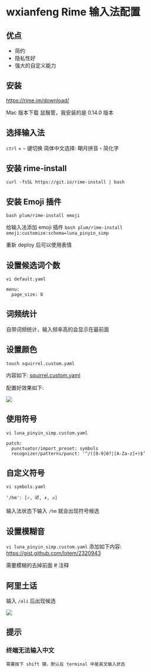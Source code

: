 wxianfeng Rime 输入法配置
====

## 优点
* 简约
* 隐私性好
* 强大的自定义能力

## 安装
https://rime.im/download/

Mac 版本下载 鼠鬚管，我安装的是 0.14.0 版本

## 选择输入法
`ctrl` + `~` 键切换
简体中文选择: 朙月拼音・简化字

## 安装 rime-install
`curl -fsSL https://git.io/rime-install | bash`

## 安装 Emoji 插件
`bash plum/rime-install emoji`

给输入法添加 emoji 插件
`bash plum/rime-install emoji:customize:schema=luna_pinyin_simp`

重新 deploy 后可以使用表情

## 设置候选词个数
`vi default.yaml`
```
menu:
  page_size: 8
```

## 词频统计
自带词频统计，输入频率高的会显示在最前面

## 设置颜色
`touch squirrel.custom.yaml`

内容如下:
  [squirrel.custom.yaml](./squirrel.custom.yaml)

配置好效果如下:

  ![](http://wxianfeng.com/files/rime_color.png)

## 使用符号
`vi luna_pinyin_simp.custom.yaml`
```
patch:
  punctuator/import_preset: symbols
  recognizer/patterns/punct: '^/([0-9]0?|[A-Za-z]+)$’
```

## 自定义符号
`vi symbols.yaml`
```
'/hm': [✓, 🗹, ✗, ☒]
```

输入法状态下输入 `/hm` 就会出现符号候选

## 设置模糊音
`vi luna_pinyin_simp.custom.yaml`
添加如下内容:
https://gist.github.com/lotem/2320943

需要模糊的去掉前面 # 注释

## 阿里土话
输入 `/ali` 后出现候选

  ![](http://wxianfeng.com/files/rime_ali.png)

## 提示
### 终端无法输入中文
    需要按下 shift 键，默认在 terminal 中是英文输入状态